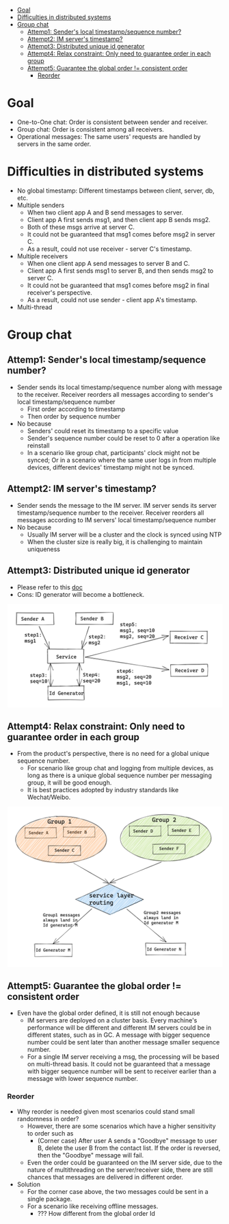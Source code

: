 - [Goal](#goal)
- [Difficulties in distributed systems](#difficulties-in-distributed-systems)
- [Group chat](#group-chat)
  - [Attemp1: Sender's local timestamp/sequence number?](#attemp1-senders-local-timestampsequence-number)
  - [Attempt2: IM server's timestamp?](#attempt2-im-servers-timestamp)
  - [Attempt3: Distributed unique id generator](#attempt3-distributed-unique-id-generator)
  - [Attempt4: Relax constraint: Only need to guarantee order in each group](#attempt4-relax-constraint-only-need-to-guarantee-order-in-each-group)
  - [Attempt5: Guarantee the global order != consistent order](#attempt5-guarantee-the-global-order--consistent-order)
    - [Reorder](#reorder)

# Goal
* One-to-One chat: Order is consistent between sender and receiver. 
* Group chat: Order is consistent among all receivers. 
* Operational messages: The same users' requests are handled by servers in the same order.

# Difficulties in distributed systems
* No global timestamp: Different timestamps between client, server, db, etc. 
* Multiple senders
  * When two client app A and B send messages to server. 
  * Client app A first sends msg1, and then client app B sends msg2. 
  * Both of these msgs arrive at server C. 
  * It could not be guaranteed that msg1 comes before msg2 in server C. 
  * As a result, could not use receiver - server C's timestamp. 
* Multiple receivers
  * When one client app A send messages to server B and C. 
  * Client app A first sends msg1 to server B, and then sends msg2 to server C. 
  * It could not be guaranteed that msg1 comes before msg2 in final receiver's perspective. 
  * As a result, could not use sender - client app A's timestamp. 
* Multi-thread

# Group chat
## Attemp1: Sender's local timestamp/sequence number?
* Sender sends its local timestamp/sequence number along with message to the receiver. Receiver reorders all messages according to sender's local timestamp/sequence number
  * First order according to timestamp
  * Then order by sequence number
* No because
  * Senders' could reset its timestamp to a specific value
  * Sender's sequence number could be reset to 0 after a operation like reinstall
  * In a scenario like group chat, participants' clock might not be synced; Or in a scenario where the same user logs in from multiple devices, different devices' timestamp might not be synced.

## Attempt2: IM server's timestamp?
* Sender sends the message to the IM server. IM server sends its server timestamp/sequence number to the receiver. Receiver reorders all messages according to IM servers' local timestamp/sequence number
* No because
  * Usually IM server will be a cluster and the clock is synced using NTP
  * When the cluster size is really big, it is challenging to maintain uniqueness

## Attempt3: Distributed unique id generator
* Please refer to this [doc](https://eric-zhang-seattle.gitbook.io/mess-around/product-scenario/scenario_idgenerator)
* Cons: ID generator will become a bottleneck. 

![](../.gitbook/assets/im_ordering_uniqueId.png)

## Attempt4: Relax constraint: Only need to guarantee order in each group
* From the product's perspective, there is no need for a global unique sequence number.
  * For scenario like group chat and logging from multiple devices, as long as there is a unique global sequence number per messaging group, it will be good enough.
  * It is best practices adopted by industry standards like Wechat/Weibo.

![](../.gitbook/assets/im_ordering_uniqueId_partialOrder.png)

## Attempt5: Guarantee the global order != consistent order

* Even have the global order defined, it is still not enough because
  * IM servers are deployed on a cluster basis. Every machine's performance will be different and different IM servers could be in different states, such as in GC. A message with bigger sequence number could be sent later than another message smaller sequence number.
  * For a single IM server receiving a msg, the processing will be based on multi-thread basis. It could not be guaranteed that a message with bigger sequence number will be sent to receiver earlier than a message with lower sequence number.

### Reorder
* Why reorder is needed given most scenarios could stand small randomness in order?
  * However, there are some scenarios which have a higher sensitivity to order such as
    * (Corner case) After user A sends a "Goodbye" message to user B, delete the user B from the contact list. If the order is reversed, then the "Goodbye" message will fail.
  * Even the order could be guaranteed on the IM server side, due to the nature of multithreading on the server/receiver side, there are still chances that messages are delivered in different order.
* Solution
  * For the corner case above, the two messages could be sent in a single package.
  * For a scenario like receiving offline messages.
    * ??? How different from the global order Id
